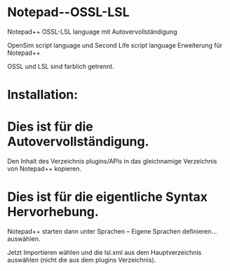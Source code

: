 # Notepad--OSSL-LSL
Notepad++  OSSL-LSL language mit Autovervollständigung

OpenSim script language und Second Life script language Erweiterung für Notepad++

OSSL und LSL sind farblich getrennt.

# Installation:


# Dies ist für die Autovervollständigung.

Den Inhalt des Verzeichnis plugins/APIs in das gleichnamige Verzeichnis von Notepad++ kopieren.


# Dies ist für die eigentliche Syntax Hervorhebung.

Notepad++ starten dann unter Sprachen – Eigene Sprachen definieren… auswählen.

Jetzt Importieren wählen und die lsl.xml aus dem Hauptverzeichnis auswählen (nicht die aus dem plugins Verzeichnis).
